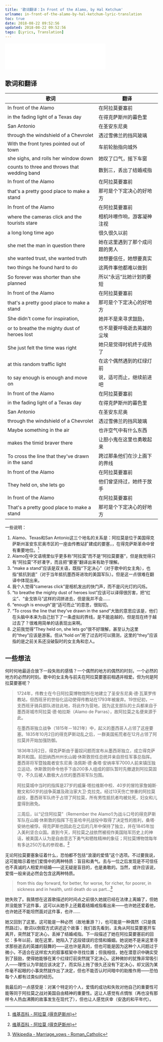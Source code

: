 ```yaml
---
title: '歌词翻译：In Front of the Alamo, by Hal Ketchum'
urlname: in-front-of-the-alamo-by-hal-ketchum-lyric-translation
toc: true
date: 2018-08-22 09:52:56
updated: 2018-08-22 09:52:56
tags: [Lyrics, Translation]
---
```


<iframe frameborder="no" border="0" marginwidth="0" marginheight="0" width=330 height=86 src="//music.163.com/outchain/player?type=2&id=2706037&auto=1&height=66"></iframe>

## 歌词和翻译

| 歌词                                             | 翻译                           |
| ------------------------------------------------ | ------------------------------ |
| In front of the Alamo                            | 在阿拉莫要塞前                 |
| in the fading light of a Texas day               | 在得克萨斯州的暮色里           |
| San Antonio                                      | 在圣安东尼奥                   |
| through the windshield of a Chevrolet            | 透过雪佛兰的挡风玻璃           |
| With the front tyres pointed out of town         | 车前轮胎指向城外               |
| she sighs, and rolls her window down             | 她叹了口气，摇下车窗           |
| counts to three and throws that wedding band     | 数到三，丢出了结婚戒指         |
| In front of the Alamo                            | 在阿拉莫要塞前                 |
| that's a pretty good place to make a stand       | 那可是个下定决心的好地方       |
| In front of the Alamo                            | 在阿拉莫要塞前                 |
| where the cameras click and the tourists stare   | 相机咔嚓作响，游客凝神注视     |
| a long long time ago                             | 很久很久以前                   |
| she met the man in question there                | 她在这里遇到了那个成问题的男人 |
| she wanted trust, she wanted truth               | 她想要信任，她想要真实         |
| two things he found hard to do                   | 这两件事他都难以做到           |
| So forever was shorter than she planned          | 所以“永远”比她计划的要短       |
| In front of the Alamo                            | 在阿拉莫要塞前                 |
| that's a pretty good place to make a stand       | 那可是个下定决心的好地方       |
| She didn't come for inspiration,                 | 她并不是来寻求鼓励，           |
| or to breathe the mighty dust of heroes lost     | 也不是要呼吸逝去英雄的尘埃     |
| She just felt the time was right                 | 她只是觉得时机终于成熟了       |
| at this random traffic light                     | 在这个偶然遇到的红绿灯前       |
| to say enough is enough and move on              | 说，适可而止，继续前进吧       |
| In front of the Alamo                            | 在阿拉莫要塞前                 |
| in the fading light of a Texas day               | 在得克萨斯州的暮色里           |
| San Antonio                                      | 在圣安东尼奥                   |
| through the windshield of a Chevrolet            | 透过雪佛兰的挡风玻璃           |
| Maybe something in the air                       | 也许空气中有什么东西           |
| makes the timid braver there                     | 让胆小鬼在这里也勇敢起来       |
| To cross the line that they've drawn in the sand | 跨过那条他们在沙上画下的界线   |
| In front of the Alamo                            | 在阿拉莫要塞前                 |
| They held on, she lets go                        | 他们曾坚持过，她终于放手       |
| In front of the Alamo                            | 在阿拉莫要塞前                 |
| That's a pretty good place to make a stand       | 那可是个下定决心的好地方       |

一些说明：

1. Alamo、Texas和San Antonio这三个地名的关系是：阿拉莫是位于美国得克萨斯州圣安东尼奥市区的一座由传教站扩建成的要塞，，在得克萨斯革命中曾有重要地位。[^wiki]
2. Alamo在中文语境里似乎更多称“阿拉莫”而不是“阿拉莫要塞”，但是我觉得只有“阿拉莫”不好凑字，而且把“要塞”翻译出来有助于理解。
3. “make a stand”应该是双关语，既指“下定决心”（对于歌中的女主角），也指“抵抗到底”（对于当年抵抗墨西哥进攻的美国军队）。但是这一点很难在翻译中体现出来。
4. 我个人觉得“cameras click”是相机发出的快门声，而不是闪光灯的闪烁。
5. “to breathe the mighty dust of heroes lost”应该可以译得很厉害，把“红尘”、“金戈铁马”这样的词拼进去，但是我并不会……
6. “enough is enough”是“适可而止”的意思，很贴切。
7. “To cross the line that they've drawn in the sand”大致的意思应该是，他们在头脑中本来为自己划下了一条虚拟的界线，是不能逾越的，但是现在终于越过去了？很难用简单的话表现出来啊。
8. 之前我觉得“They held on, she lets go”很不好理解，甚至认为这里的“they”应该是游客。但从“hold on”用了过去时可以猜测，这里的“they”应该指的是之前关系还没破裂时的女主角和恋人。

[^wiki]: [维基百科 - 阿拉莫 (得克萨斯州)](https://zh.wikipedia.org/wiki/%E9%98%BF%E6%8B%89%E8%8E%AB_(%E5%BE%97%E5%85%8B%E8%90%A8%E6%96%AF%E5%B7%9E))

## 一些想法

何时何地最适合放下一段失败的感情？一个偶然的地方的偶然的时刻，一个必然的地方的必然的时刻。歌中的女主角与前夫在阿拉莫要塞前相遇并相爱。但为何是阿拉莫要塞呢？

>1724年，传教士在今日阿拉莫博物馆所在地建立了圣安东尼奥·德·瓦莱罗传教站，但西班牙的世俗化运动使得传教站在1793年被废弃。19世纪初，一支西班牙骑兵部队进驻此地，将此作为营地，因为这支部队的士兵都来自于墨西哥城市阿拉莫·德·帕拉斯（Alamo de Parras），故阿拉莫之名便来源于此。
>
>在墨西哥独立战争（1815年－1821年）中，起义的墨西哥人占领了这座要塞。1835年10月2日的得克萨斯动乱之后，一群美国拓荒者在12月占领了阿拉莫并开始加强防御。
>
>1836年3月2日，得克萨斯由于蓄奴问题而宣布从墨西哥独立，成立得克萨斯共和国。前田纳西州州长山姆·休斯敦担任总统并亲自担任军事总指挥。墨西哥将军暨独裁者安东尼奥·洛佩斯·德·桑塔·安纳率军7000人前来镇压独立运动，休斯敦则命令他手下由200多人组成的部队暂时先撤退到阿拉莫固守，不久后被人数极大占优的墨西哥军队包围。
>
>阿拉莫城中当时的指挥是27岁的威廉·塔拉维斯中校、40岁的冒险家詹姆斯·鲍文和50岁的战争英雄及政治家大卫·克拉克。经过13天伤亡惨重的阿拉莫战役，墨西哥军队终于占领了阿拉莫，所有男性抵抗者均被处死，妇女和儿童得到赦免。
>
>三周后，以“记住阿拉莫”（Remember the Alamo!)为战斗口号的得克萨斯军队在山姆·休斯敦的指挥下在圣哈辛托战役中取得了决定性的胜利，桑塔·安纳也被俘。得克萨斯也因此在之后的几年中保持了独立，并在1845年加入美利坚合众国。直到今天，阿拉莫之战依然被视作美国陆军历史上的神话，被美国人认为是自由意志下勇气和牺牲精神的象征；阿拉莫博物馆每年有多达250万名的参观者。[^wiki]

无论阿拉莫要塞象征着什么，恐怕都不包括“浪漫的爱情”这个选项。不过要我说，这可能暗示着他们爱情中的两种特质：盲目和勇气。去与一位之后发现是不可信任也不真诚的人相爱并结婚——这无疑是盲目的，也是勇敢的。当然，或许应该说，爱情一般来说必然会包含这两种特质。

>from this day forward, for better, for worse, for richer, for poorer, in sickness and in health, until death do us part...[^vow]

[^vow]: [Wikipedia - Marriage_vows - Roman_Catholic](https://en.wikipedia.org/wiki/Marriage_vows#Roman_Catholic)

她失败了。我猜想在这首歌描述的时间点之前很久她就已经在法律上离婚了，但她并没能放下这件事，这可以从她手上还戴着结婚戒指看出来——也许她还爱着他，也许她还不能坦然面对这件事，也许……

她又回到了这里。这可能是一种必然（故地重游？），也可能是一种偶然（只是偶然路过）。歌词以倒叙方式讲述这个故事：我们首先看到，主角从阿拉莫要塞开车离开，突然就下定决心，丢掉了结婚戒指。下一段描述了她在阿拉莫要塞前的回忆：多年以前，就在这里，她陷入了这段错误的恋情和婚姻。她说她不是来这里寻求那些逝去的英雄的鼓舞的——这也许是真的，但也可能是因为这种个人问题过于微小，不适合在这样宏大的叙事框架中寻找位置；但我相信，她在潜意识中确实受到了鼓励，使得她能够在某个红绿灯前突然就下定决心。这种微妙的犹豫非常吸引人——理性认为早就应该决定了，而实际上拖了很久还没有下定决心，却又因为某件毫不起眼的小事突然就作出了决定，但也不能否认时间暗中的助推作用——恐怕每个人都有过类似的经历。

我最后的一点感受是：对某个特定的个人，爱情的成功和失败对他自己的重要性可能等同于阿拉莫之战对美国自由精神的重要性。这让人感觉有点惆怅（再也没有那样令人热血沸腾的故事发生在现代了），但也让人感觉庆幸（安逸的和平年代）。